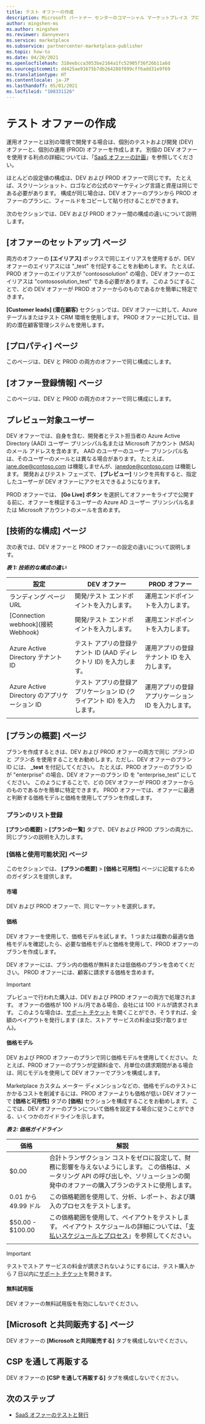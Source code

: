 ```yaml
---
title: テスト オファーの作成
description: Microsoft パートナー センターのコマーシャル マーケットプレイス プログラムで、運用オファーをテストするために、別個の開発オファーを作成する方法。
author: mingshen-ms
ms.author: mingshen
ms.reviewer: dannyevers
ms.service: marketplace
ms.subservice: partnercenter-marketplace-publisher
ms.topic: how-to
ms.date: 04/20/2021
ms.openlocfilehash: 318eebcca3053be2164a1fc52905f36f26b11a6d
ms.sourcegitcommit: dd425ae91675b7db264288f899cff6add31e9f69
ms.translationtype: HT
ms.contentlocale: ja-JP
ms.lasthandoff: 05/01/2021
ms.locfileid: "108331126"
---
```

# <a name="create-a-test-offer"></a>テスト オファーの作成

運用オファーとは別の環境で開発する場合は、個別のテストおよび開発 (DEV) オファーと、個別の運用 (PROD) オファーを作成します。 別個の DEV オファーを使用する利点の詳細については、「[SaaS オファーの計画](plan-saas-offer.md#test-offer)」を参照してください。

ほとんどの設定値の構成は、DEV および PROD オファーで同じです。 たとえば、スクリーンショット、ロゴなどの公式のマーケティング言語と資産は同じである必要があります。 構成が同じ場合は、DEV オファーのプランから PROD オファーのプランに、フィールドをコピーして貼り付けることができます。

次のセクションでは、DEV および PROD オファー間の構成の違いについて説明します。

## <a name="offer-setup-page"></a>[オファーのセットアップ] ページ

両方のオファーの **[エイリアス]** ボックスで同じエイリアスを使用するが、DEV オファーのエイリアスには "_test" を付記することをお勧めします。 たとえば、PROD オファーのエイリアスが "contososolution" の場合、DEV オファーのエイリアスは "contososolution_test" である必要があります。 このようにすることで、どの DEV オファーが PROD オファーからのものであるかを簡単に特定できます。

**[Customer leads] (潜在顧客)** セクションでは、DEV オファーに対して、Azure テーブルまたはテスト CRM 環境を使用します。 PROD オファーに対しては、目的の潜在顧客管理システムを使用します。

## <a name="properties-page"></a>[プロパティ] ページ

このページは、DEV と PROD の両方のオファーで同じ構成にします。

## <a name="offer-listing-page"></a>[オファー登録情報] ページ

このページは、DEV と PROD の両方のオファーで同じ構成にします。

## <a name="preview-audience"></a>プレビュー対象ユーザー

DEV オファーでは、自身を含む、開発者とテスト担当者の Azure Active Directory (AAD) ユーザー プリンシパル名または Microsoft アカウント (MSA) のメール アドレスを含めます。 AAD のユーザーのユーザー プリンシパル名は、そのユーザーのメールとは異なる場合があります。 たとえば、jane.doe@contoso.com は機能しませんが、janedoe@contoso.com は機能します。 開発およびテスト フェーズで、 **[プレビュー]** リンクを共有すると、指定したユーザーが DEV オファーにアクセスできるようになります。

PROD オファーでは、 **[Go Live] ボタン** を選択してオファーをライブで公開する前に、オファーを検証するユーザーの Azure AD ユーザー プリンシパル名または Microsoft アカウントのメールを含めます。

## <a name="technical-configuration-page"></a>[技術的な構成] ページ

次の表では、DEV オファーと PROD オファーの設定の違いについて説明します。

***表 1: 技術的な構成の違い***

| 設定 | DEV オファー | PROD オファー |
| ------------ | ------------- | ------------- |
| ランディング ページ URL | 開発/テスト エンドポイントを入力します。 | 運用エンドポイントを入力します。 |
| [Connection webhook]\(接続 Webhook\) | 開発/テスト エンドポイントを入力します。 | 運用エンドポイントを入力します。 |
| Azure Active Directory テナント ID | テスト アプリの登録テナント ID (AAD ディレクトリ ID) を入力します。 | 運用アプリの登録テナント ID を入力します。 |
| Azure Active Directory のアプリケーション ID | テスト アプリの登録アプリケーション ID (クライアント ID) を入力します。 | 運用アプリの登録アプリケーション ID を入力します。 |
||||

## <a name="plan-overview-page"></a>[プランの概要] ページ

プランを作成するときは、DEV および PROD オファーの両方で同じ _プラン ID_ と _プラン名_ を使用することをお勧めします。ただし、DEV オファーのプラン ID には、 **_test** を付記してください。 たとえば、PROD オファーのプラン ID が "enterprise" の場合、DEV オファーのプラン ID を "enterprise_test" にしてください。 このようにすることで、どの DEV オファーが PROD オファーからのものであるかを簡単に特定できます。 PROD オファーでは、オファーに最適と判断する価格モデルと価格を使用してプランを作成します。

### <a name="plan-listing"></a>プランのリスト登録

**[プランの概要]**  >  **[プランの一覧]** タブで、DEV および PROD プランの両方に、同じプランの説明を入力します。

### <a name="pricing-and-availability-page"></a>[価格と使用可能状況] ページ

このセクションでは、 **[プランの概要]**  >  **[価格と可用性]** ページに記載するためのガイダンスを提供します。

#### <a name="markets"></a>市場

DEV および PROD オファーで、同じマーケットを選択します。

#### <a name="pricing"></a>価格

DEV オファーを使用して、価格モデルを試します。 1 つまたは複数の最適な価格モデルを確認したら、必要な価格モデルと価格を使用して、PROD オファーのプランを作成します。

DEV オファーには、プラン内の価格が無料または低価格のプランを含めてください。 PROD オファーには、顧客に請求する価格を含めます。

> [!IMPORTANT]
> プレビューで行われた購入は、DEV および PROD オファーの両方で処理されます。 オファーの価格が 100 ドル/月である場合、会社には 100 ドルが請求されます。 このような場合は、[サポート チケット](support.md) を開くことができ、そうすれば、全額のペイアウトを発行します (また、ストア サービスの料金は受け取りません)。

#### <a name="pricing-model"></a>価格モデル

DEV および PROD オファーのプランで同じ価格モデルを使用してください。 たとえば、PROD オファーのプランが定額料金で、月単位の請求期間がある場合は、同じモデルを使用して DEV オファーでプランを構成します。

Marketplace カスタム メーター ディメンションなどの、価格モデルのテストにかかるコストを削減するには、PROD オファーよりも価格が低い DEV オファーで **[価格と可用性]** タブの **[価格]** セクションを構成することをお勧めします。 ここでは、DEV オファーのプランについて価格を設定する場合に従うことができる、いくつかのガイドラインを示します。

***表 2: 価格ガイドライン***

| 価格 | 解説 |
| ------------ | ------------- |
| $0.00 | 合計トランザクション コストをゼロに設定して、財務に影響を与えないようにします。 この価格は、メータリング API の呼び出しや、ソリューションの開発中のオファーの購入プランのテストに使用します。 |
| 0\.01 から 49.99 ドル | この価格範囲を使用して、分析、レポート、および購入のプロセスをテストします。 |
| $50.00 - $100.00 | この価格範囲を使用して、ペイアウトをテストします。 ペイアウト スケジュールの詳細については、「[支払いスケジュールとプロセス](/partner-center/payout-policy-details)」を参照してください。 |
|||

> [!IMPORTANT]
>  テストでストア サービスの料金が請求されないようにするには、テスト購入から 7 日以内に[サポート チケット](support.md)を開きます。

#### <a name="free-trial"></a>無料試用版

DEV オファーの無料試用版を有効にしないでください。

## <a name="co-sell-with-microsoft-page"></a>[Microsoft と共同販売する] ページ

DEV オファーの **[Microsoft と共同販売する]** タブを構成しないでください。

## <a name="resell-through-csps"></a>CSP を通して再販する

DEV オファーの **[CSP を通して再販する]** タブを構成しないでください。

## <a name="next-steps"></a>次のステップ

- [SaaS オファーのテストと発行](test-publish-saas-offer.md)
